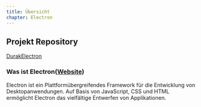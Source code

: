 ```yaml
---
title: Übersicht
chapter: Electron
---
```


## Projekt Repository
[DurakElectron](https://github.com/AndrejSperling/DurakElectron)


### Was ist Electron([Website](http://electron.atom.io))
Electron ist ein Plattformübergreifendes Framework für die Entwicklung von Desktopanwendungen. Auf Basis von JavaScript, CSS und HTML ermöglicht Electron das vielfältige Entwerfen von Applikationen.
